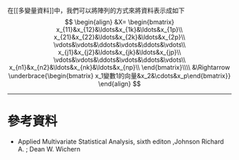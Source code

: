 在[[多變量資料]]中，我們可以將陣列的方式來將資料表示成如下
$$
\begin{align}
&X=
\begin{bmatrix}
x_{11}&x_{12}&\ldots&x_{1k}&\ldots&x_{1p}\\
x_{21}&x_{22}&\ldots&x_{2k}&\ldots&x_{2p}\\
\vdots&\vdots&\ddots&\vdots&\ddots&\vdots\\
x_{j1}&x_{j2}&\ldots&x_{jk}&\ldots&x_{jp}\\
\vdots&\vdots&\ddots&\vdots&\ddots&\vdots\\
x_{n1}&x_{n2}&\ldots&x_{nk}&\ldots&x_{np}\\
\end{bmatrix}\\\\
&\Rightarrow
\underbrace{\begin{bmatrix}
 x_1變數1的向量&x_2&\cdots&x_p\end{bmatrix}}
\end{align}
$$
- - -
# 參考資料
- Applied Multivariate Statistical Analysis, sixth editon ,Johnson Richard A. ;  Dean W. Wichern